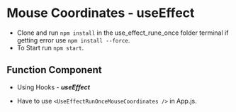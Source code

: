 # Mouse Coordinates - useEffect

- Clone and run `npm install` in the use_effect_rune_once folder terminal if getting error use `npm install --force`.
- To Start run `npm start`.

## Function Component

- Using Hooks - **_useEffect_**

- Have to use `<UseEffectRunOnceMouseCoordinates />` in App.js.
